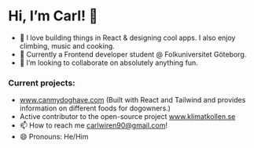  # Hi, I’m Carl! 👋
- 👀 I love building things in React & designing cool apps. I also enjoy climbing, music and cooking.
- 🌱 Currently a Frontend developer student @ Folkuniversitet Göteborg.
- 💞️ I’m looking to collaborate on absolutely anything fun.


### Current projects:
  - www.canmydoghave.com (Built with React and Tailwind and provides information on different foods for dogowners.)
  - Active contributor to the open-source project www.klimatkollen.se
- 📫 How to reach me carlwiren90@gmail.com!  
- 😄 Pronouns: He/Him


<!---
CarlWiren90/CarlWiren90 is a ✨ special ✨ repository because its `README.md` (this file) appears on your GitHub profile.
You can click the Preview link to take a look at your changes.
--->
